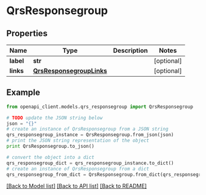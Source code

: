 # QrsResponsegroup


## Properties
Name | Type | Description | Notes
------------ | ------------- | ------------- | -------------
**label** | **str** |  | [optional] 
**links** | [**QrsResponsegroupLinks**](QrsResponsegroupLinks.md) |  | [optional] 

## Example

```python
from openapi_client.models.qrs_responsegroup import QrsResponsegroup

# TODO update the JSON string below
json = "{}"
# create an instance of QrsResponsegroup from a JSON string
qrs_responsegroup_instance = QrsResponsegroup.from_json(json)
# print the JSON string representation of the object
print QrsResponsegroup.to_json()

# convert the object into a dict
qrs_responsegroup_dict = qrs_responsegroup_instance.to_dict()
# create an instance of QrsResponsegroup from a dict
qrs_responsegroup_from_dict = QrsResponsegroup.from_dict(qrs_responsegroup_dict)
```
[[Back to Model list]](../README.md#documentation-for-models) [[Back to API list]](../README.md#documentation-for-api-endpoints) [[Back to README]](../README.md)


